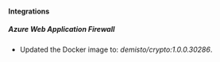#### Integrations
##### Azure Web Application Firewall
- Updated the Docker image to: *demisto/crypto:1.0.0.30286*.
